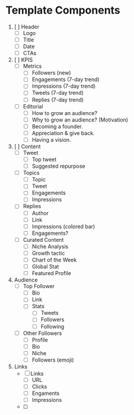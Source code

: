 # Template Components

1. [ ] Header
    - [ ] Logo
    - [ ] Title
    - [ ] Date
    - [ ] CTAs

2. [ ] KPIS
    - [ ] Metrics
        - [ ] Followers (new)
        - [ ] Engagements (7-day trend)
        - [ ] Impressions (7-day trend)
        - [ ] Tweets (7-day trend)
        - [ ] Replies (7-day trend)
    - [ ] Editorial
        - [ ] How to grow an audience?
        - [ ] Why to grow an audience? (Motivation) 
        - [ ] Becoming a founder.
        - [ ] Appreciation & give back.
        - [ ] Having a vision.

3. [ ] Content
    - [ ] Tweet
        - [ ] Top tweet
        - [ ] Suggested repurpose
    - [ ] Topics
        - [ ] Topic
        - [ ] Tweet
        - [ ] Engagements
        - [ ] Impressions
    - [ ] Replies
        - [ ] Author
        - [ ] Link
        - [ ] Impressions (colored bar)
        - [ ] Engagements?
    - [ ] Curated Content
        - [ ] Niche Analysis
        - [ ] Growth tactic
        - [ ] Chart of the Week
        - [ ] Global Stat
        - [ ] Featured Profile

4. Audience
    - [ ] Top Follower
        - [ ] Bio
        - [ ] Link
        - [ ] Stats
            - [ ] Tweets
            - [ ] Followers
            - [ ] Following
    - [ ] Other Followers
        - [ ] Profile
        - [ ] Bio
        - [ ] Niche
        - [ ] Followers (emoji)

5. Links
    - [ ] Links
        - [ ] URL
        - [ ] Clicks
        - [ ] Engaments
        - [ ] Impressions
    - [ ] 
